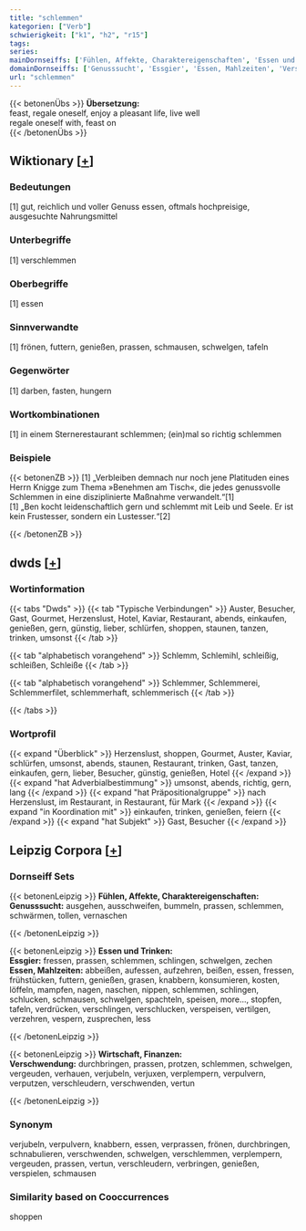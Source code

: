 ```yaml
---
title: "schlemmen"
kategorien: ["Verb"]
schwierigkeit: ["k1", "h2", "r15"]
tags:
series:
mainDornseiffs: ['Fühlen, Affekte, Charaktereigenschaften', 'Essen und Trinken', 'Wirtschaft, Finanzen']
domainDornseiffs: ['Genusssucht', 'Essgier', 'Essen, Mahlzeiten', 'Verschwendung']
url: "schlemmen"
---
```


{{< betonenÜbs >}}
**Übersetzung:**  
feast, regale oneself, enjoy a pleasant life, live well  
regale oneself with, feast on  
{{< /betonenÜbs >}}

## Wiktionary [[+](https://de.wiktionary.org/wiki/schlemmen)]

### Bedeutungen
[1] gut, reichlich und voller Genuss essen, oftmals hochpreisige, ausgesuchte Nahrungsmittel  

### Unterbegriffe
[1] verschlemmen  

### Oberbegriffe
[1] essen  

### Sinnverwandte
[1] frönen, futtern, genießen, prassen, schmausen, schwelgen, tafeln  

### Gegenwörter
[1] darben, fasten, hungern  

### Wortkombinationen
[1] in einem Sternerestaurant schlemmen; (ein)mal so richtig schlemmen  

### Beispiele
{{< betonenZB >}}
[1] „Verbleiben demnach nur noch jene Platituden eines Herrn Knigge zum Thema »Benehmen am Tisch«, die jedes genussvolle Schlemmen in eine disziplinierte Maßnahme verwandelt.“[1]  
[1] „Ben kocht leidenschaftlich gern und schlemmt mit Leib und Seele. Er ist kein Frustesser, sondern ein Lustesser.“[2]  

{{< /betonenZB >}}


## dwds [[+](https://www.dwds.de/wb/schlemmen)]

### Wortinformation
{{< tabs "Dwds" >}}
{{< tab "Typische Verbindungen" >}}
Auster, Besucher, Gast, Gourmet, Herzenslust, Hotel, Kaviar, Restaurant, abends, einkaufen, genießen, gern, günstig, lieber, schlürfen, shoppen, staunen, tanzen, trinken, umsonst
{{< /tab >}}

{{< tab "alphabetisch vorangehend" >}}
Schlemm, Schlemihl, schleißig, schleißen, Schleiße
{{< /tab >}}

{{< tab "alphabetisch vorangehend" >}}
Schlemmer, Schlemmerei, Schlemmerfilet, schlemmerhaft, schlemmerisch
{{< /tab >}}

{{< /tabs >}}

### Wortprofil
{{< expand "Überblick" >}} Herzenslust, shoppen, Gourmet, Auster, Kaviar, schlürfen, umsonst, abends, staunen, Restaurant, trinken, Gast, tanzen, einkaufen, gern, lieber, Besucher, günstig, genießen, Hotel {{< /expand >}}
{{< expand "hat Adverbialbestimmung" >}} umsonst, abends, richtig, gern, lang {{< /expand >}}
{{< expand "hat Präpositionalgruppe" >}} nach Herzenslust, im Restaurant, in Restaurant, für Mark {{< /expand >}}
{{< expand "in Koordination mit" >}} einkaufen, trinken, genießen, feiern {{< /expand >}}
{{< expand "hat Subjekt" >}} Gast, Besucher {{< /expand >}}

## Leipzig Corpora [[+](https://corpora.uni-leipzig.de/en/res?word=schlemmen&corpusId=deu_newscrawl-public_2018)]

### Dornseiff Sets
{{< betonenLeipzig >}}
**Fühlen, Affekte, Charaktereigenschaften:**  
**Genusssucht:** ausgehen, ausschweifen, bummeln, prassen, schlemmen, schwärmen, tollen, vernaschen  

{{< /betonenLeipzig >}}


{{< betonenLeipzig >}}
**Essen und Trinken:**  
**Essgier:** fressen, prassen, schlemmen, schlingen, schwelgen, zechen  
**Essen, Mahlzeiten:** abbeißen, aufessen, aufzehren, beißen, essen, fressen, frühstücken, futtern, genießen, grasen, knabbern, konsumieren, kosten, löffeln, mampfen, nagen, naschen, nippen, schlemmen, schlingen, schlucken, schmausen, schwelgen, spachteln, speisen, more..., stopfen, tafeln, verdrücken, verschlingen, verschlucken, verspeisen, vertilgen, verzehren, vespern, zusprechen, less  

{{< /betonenLeipzig >}}


{{< betonenLeipzig >}}
**Wirtschaft, Finanzen:**  
**Verschwendung:** durchbringen, prassen, protzen, schlemmen, schwelgen, vergeuden, verhauen, verjubeln, verjuxen, verplempern, verpulvern, verputzen, verschleudern, verschwenden, vertun  

{{< /betonenLeipzig >}}

### Synonym
verjubeln, verpulvern, knabbern, essen, verprassen, frönen, durchbringen, schnabulieren, verschwenden, schwelgen, verschlemmen, verplempern, vergeuden, prassen, vertun, verschleudern, verbringen, genießen, verspielen, schmausen


### Similarity based on Cooccurrences
shoppen

